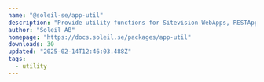 ```yaml
---
name: "@soleil-se/app-util"
description: "Provide utility functions for Sitevision WebApps, RESTApps, and Widgets."
author: "Soleil AB"
homepage: "https://docs.soleil.se/packages/app-util"
downloads: 30
updated: "2025-02-14T12:46:03.488Z"
tags: 
  - utility
---
```


